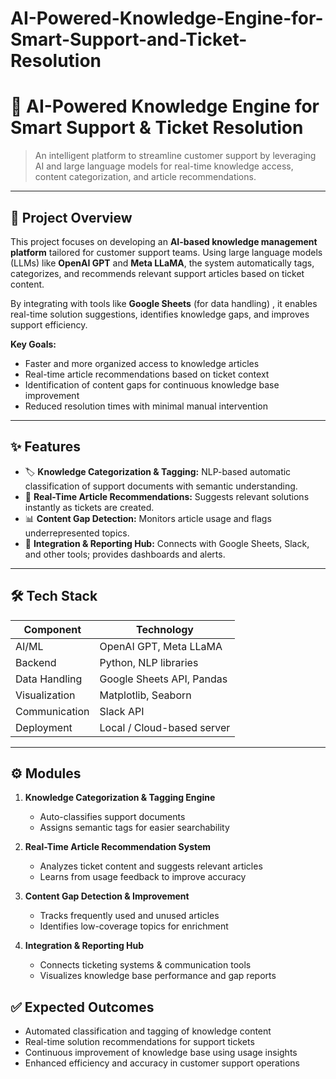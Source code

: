 # AI-Powered-Knowledge-Engine-for-Smart-Support-and-Ticket-Resolution
# 🤖 AI-Powered Knowledge Engine for Smart Support & Ticket Resolution

> An intelligent platform to streamline customer support by leveraging AI and large language models for real-time knowledge access, content categorization, and article recommendations.

---

## 🚀 Project Overview

This project focuses on developing an **AI-based knowledge management platform** tailored for customer support teams. Using large language models (LLMs) like **OpenAI GPT** and **Meta LLaMA**, the system automatically tags, categorizes, and recommends relevant support articles based on ticket content.  

By integrating with tools like **Google Sheets** (for data handling) , it enables real-time solution suggestions, identifies knowledge gaps, and improves support efficiency.  

**Key Goals:**
- Faster and more organized access to knowledge articles  
- Real-time article recommendations based on ticket context  
- Identification of content gaps for continuous knowledge base improvement  
- Reduced resolution times with minimal manual intervention  

---

## ✨ Features

- 🏷 **Knowledge Categorization & Tagging:** NLP-based automatic classification of support documents with semantic understanding.  
- 📄 **Real-Time Article Recommendations:** Suggests relevant solutions instantly as tickets are created.  
- 📊 **Content Gap Detection:** Monitors article usage and flags underrepresented topics.  
- 🔗 **Integration & Reporting Hub:** Connects with Google Sheets, Slack, and other tools; provides dashboards and alerts.  

---

## 🛠 Tech Stack

| Component | Technology |
|-----------|------------|
| AI/ML     | OpenAI GPT, Meta LLaMA |
| Backend   | Python, NLP libraries |
| Data Handling | Google Sheets API, Pandas |
| Visualization | Matplotlib, Seaborn |
| Communication | Slack API |
| Deployment | Local / Cloud-based server |

---

## ⚙️ Modules

1. **Knowledge Categorization & Tagging Engine**  
   - Auto-classifies support documents  
   - Assigns semantic tags for easier searchability  

2. **Real-Time Article Recommendation System**  
   - Analyzes ticket content and suggests relevant articles  
   - Learns from usage feedback to improve accuracy  

3. **Content Gap Detection & Improvement**  
   - Tracks frequently used and unused articles  
   - Identifies low-coverage topics for enrichment  

4. **Integration & Reporting Hub**  
   - Connects ticketing systems & communication tools  
   - Visualizes knowledge base performance and gap reports  

## ✅ Expected Outcomes

- Automated classification and tagging of knowledge content  
- Real-time solution recommendations for support tickets  
- Continuous improvement of knowledge base using usage insights  
- Enhanced efficiency and accuracy in customer support operations  







